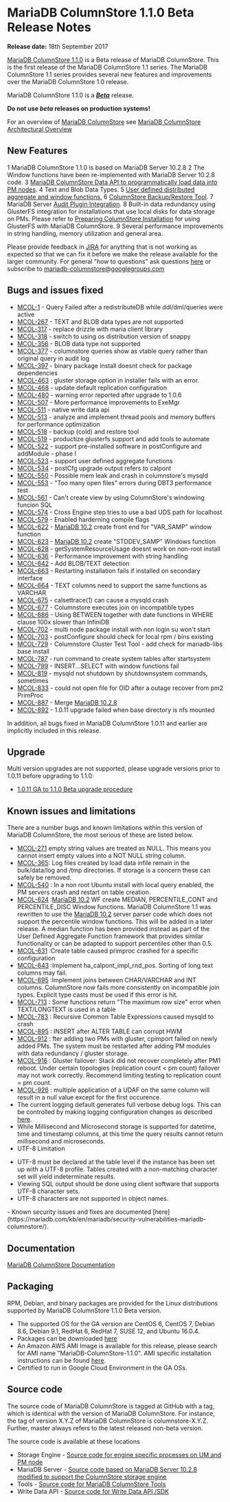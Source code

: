 # MariaDB ColumnStore 1.1.0 Beta Release Notes

<strong>Release date:</strong> 18th September 2017

[MariaDB ColumnStore 1.1.0](/columns-storage-engines-and-plugins/storage-engines/mariadb-columnstore/) is a Beta release of MariaDB ColumnStore. This is the first release of the MariaDB ColumnStore 1.1 series. The MariaDB ColumnStore 1.1 series  provides several new features and improvements over the MariaDB ColumnStore 1.0 release.

MariaDB ColumnStore 1.1.0 is a <strong><em>[Beta](/kb/en/release-criteria/)</em></strong> release.

<strong>Do not use <em>beta</em> releases on production systems!</strong>

For an overview of [MariaDB ColumnStore](/columns-storage-engines-and-plugins/storage-engines/mariadb-columnstore/) see [MariaDB ColumnStore Architectural Overview](/columns-storage-engines-and-plugins/storage-engines/mariadb-columnstore/columnstore-architecture/columnstore-architectural-overview/)

## New Features

1 MariaDB ColumnStore 1.1.0 is based on MariaDB Server 10.2.8
2 The Window functions have been re-implemented with MariaDB Server 10.2.8 code.
3 [MariaDB ColumnStore Data API to programmatically load data into PM nodes](/columns-storage-engines-and-plugins/storage-engines/mariadb-columnstore/columnstore-data-ingestion/columnstore-bulk-write-sdk/).
4 Text and Blob Data Types.
5 [User defined distributed aggregate and window functions.](/columns-storage-engines-and-plugins/storage-engines/mariadb-columnstore/columnstore-sql-structure-and-commands/columnstore-user-defined-aggregate-and-window-functions/)
6 [ColumnStore Backup/Restore Tool](https://mariadb.com/kb/en/library/backup-and-restore-for-mariadb-columnstore-110-onwards/).
7 MariaDB Server [Audit Plugin Integration](/columns-storage-engines-and-plugins/storage-engines/mariadb-columnstore/managing-columnstore/managing-columnstore-system/columnstore-audit-plugin/).
8 Built-in data redundancy using GlusterFS integration for installations that use local disks for data storage on PMs. Please refer to [Preparing ColumnStore Installation](https://mariadb.com/kb/en/library/preparing-for-columnstore-installation-110-beta/) for using GlusterFS with MariaDB ColumnStore.
9 Several performance improvements in string handling, memory utilization and general area.

Please provide feedback in [JIRA](https://jira.mariadb.org/browse/MCOL) for anything that is not working as expected so that we can fix it before we make the release available for the larger community.
For general "how to questions" ask questions [here](/columns-storage-engines-and-plugins/storage-engines/mariadb-columnstore/) or subscribe to mariadb-columnstore@googlegroups.com

## Bugs and issues fixed

- [MCOL-1](https://jira.mariadb.org/browse/MCOL-1) - Query Failed after a redistributeDB while ddl/dml/queries were active
- [MCOL-267](https://jira.mariadb.org/browse/MCOL-267) - TEXT and BLOB data types are not supported
- [MCOL-317](https://jira.mariadb.org/browse/MCOL-317) - replace drizzle with maria client library
- [MCOL-318](https://jira.mariadb.org/browse/MCOL-318) - switch to using os distribution version of snappy
- [MCOL-356](https://jira.mariadb.org/browse/MCOL-356) - BLOB data type not supported
- [MCOL-377](https://jira.mariadb.org/browse/MCOL-377) - columnstore queries show as vtable query rather than original query in audit log
- [MCOL-397](https://jira.mariadb.org/browse/MCOL-397) - binary package install doesnt check for package dependencies
- [MCOL-463](https://jira.mariadb.org/browse/MCOL-463) : gluster storage option in installer fails with an error.
- [MCOL-468](https://jira.mariadb.org/browse/MCOL-468) - update default replication configuration
- [MCOL-480](https://jira.mariadb.org/browse/MCOL-480) - warning error reported after upgrade to 1.0.6
- [MCOL-507](https://jira.mariadb.org/browse/MCOL-507) - More performance improvements to ExeMgr
- [MCOL-511](https://jira.mariadb.org/browse/MCOL-511) - native write data api
- [MCOL-513](https://jira.mariadb.org/browse/MCOL-513) - analyze and implement thread pools and memory buffers for performance optimization
- [MCOL-518](https://jira.mariadb.org/browse/MCOL-518) - backup (cold) and restore tool
- [MCOL-519](https://jira.mariadb.org/browse/MCOL-519) - productize glusterfs support and add tools to automate
- [MCOL-522](https://jira.mariadb.org/browse/MCOL-522) - support pre-installed software in postConfigure and addModule - phase I
- [MCOL-523](https://jira.mariadb.org/browse/MCOL-523) - support user defined aggregate functions
- [MCOL-534](https://jira.mariadb.org/browse/MCOL-534) - postCfg upgrade output refers to calpont
- [MCOL-550](https://jira.mariadb.org/browse/MCOL-550) - Possible mem leak and crash in columnstore's mysqld
- [MCOL-553](https://jira.mariadb.org/browse/MCOL-553) - "Too many open files" errors during DBT3 performance test
- [MCOL-561](https://jira.mariadb.org/browse/MCOL-561) - Can't create view by using ColumnStore's windowing funcion SQL
- [MCOL-574](https://jira.mariadb.org/browse/MCOL-574) - Cross Engine step tries to use a bad UDS path for localhost
- [MCOL-579](https://jira.mariadb.org/browse/MCOL-579) - Enabled harderning compile flags
- [MCOL-622](https://jira.mariadb.org/browse/MCOL-622) - [MariaDB 10.2](/kb/en/what-is-mariadb-102/) create front end for "VAR_SAMP" window function
- [MCOL-623](https://jira.mariadb.org/browse/MCOL-623) - [MariaDB 10.2](/kb/en/what-is-mariadb-102/) create "STDDEV_SAMP" Windows function
- [MCOL-628](https://jira.mariadb.org/browse/MCOL-628) - getSystemResourceUsage doesnt work on non-root install
- [MCOL-636](https://jira.mariadb.org/browse/MCOL-636) - Performance improvement with string handling
- [MCOL-642](https://jira.mariadb.org/browse/MCOL-642) - Add BLOB/TEXT detection
- [MCOL-663](https://jira.mariadb.org/browse/MCOL-663) - Restarting installation fails if installed on secondary interface
- [MCOL-664](https://jira.mariadb.org/browse/MCOL-664) - TEXT columns need to support the same functions as VARCHAR
- [MCOL-675](https://jira.mariadb.org/browse/MCOL-675) - calsettrace(1) can cause a mysqld crash
- [MCOL-677](https://jira.mariadb.org/browse/MCOL-677) - Columnstore executes join on incompatible types
- [MCOL-686](https://jira.mariadb.org/browse/MCOL-686) - Using BETWEEN together with date functions in WHERE clause 100x slower than InfiniDB
- [MCOL-702](https://jira.mariadb.org/browse/MCOL-702) - multi node package install with non login su won't start
- [MCOL-703](https://jira.mariadb.org/browse/MCOL-703) - postConfigure should check for local rpm / bins existing
- [MCOL-729](https://jira.mariadb.org/browse/MCOL-729) - Columnstore Cluster Test Tool - add check for mariadb-libs base install
- [MCOL-787](https://jira.mariadb.org/browse/MCOL-787) - run command to create system tables after startsystem
- [MCOL-799](https://jira.mariadb.org/browse/MCOL-799) - INSERT...SELECT with window functions fail
- [MCOL-819](https://jira.mariadb.org/browse/MCOL-819) - mysqld not shutdown by shutdownsystem commands, sometimes
- [MCOL-833](https://jira.mariadb.org/browse/MCOL-833) -  could not open file for OID after a outage recover from pm2 PrimProc
- [MCOL-887](https://jira.mariadb.org/browse/MCOL-887) - Merge [MariaDB 10.2.8](/kb/en/mariadb-1028-release-notes/)
- [MCOL-892](https://jira.mariadb.org/browse/MCOL-892) - 1.0.11 upgrade failed when base directory is nfs mounted

In addition, all bugs fixed in MariaDB ColumnStore 1.0.11 and earlier are implicitly included in this release.

## Upgrade

Multi version upgrades are not supported, please upgrade versions prior to 1.0.11 before upgrading to 1.1.0:

- [1.0.11 GA to 1.1.0 Beta upgrade procedure](/kb/en/mariadb-columnstore-software-upgrade-1011-to-110/)

## Known issues and limitations

There are a number bugs and known limitations within this version of MariaDB ColumnStore, the most serious of these are listed below.

- [MCOL-271](https://jira.mariadb.org/browse/MCOL-271)  empty string values are treated as NULL. This means you cannot insert empty values into a NOT NULL string column.
- [MCOL-365](https://jira.mariadb.org/browse/MCOL-365): Log files created by load data infile remain in the bulk/data/log and /tmp directories. If storage is a concern these can safely be removed.
- [MCOL-540](https://jira.mariadb.org/browse/MCOL-540) : In a non root Ubuntu install with local query enabled, the PM servers crash and restart on table creation.
- [MCOL-624](https://jira.mariadb.org/browse/MCOL-624) :[MariaDB 10.2](/kb/en/what-is-mariadb-102/) WF create MEDIAN, PERCENTILE_CONT and PERCENTILE_DISC Window functions. MariaDB ColumnStore 1.1 was rewritten to use the [MariaDB 10.2](/kb/en/what-is-mariadb-102/) server parser code which does not support the percentile window functions. This will be added in a later release. A median function has been provided instead as part of the User Defined Aggregate Function framework that provides similar functionality or can be adapted to support percentiles other than 0.5.
- [MCOL-631](https://jira.mariadb.org/browse/MCOL-631) :Create table caused primproc crashed for a specific configuration
- [MCOL-643](https://jira.mariadb.org/browse/MCOL-643) :Implement ha_calpont_impl_rnd_pos. Sorting of long text columns may fail.
- [MCOL-695](https://jira.mariadb.org/browse/MCOL-695) :Implement joins between CHAR/VARCHAR and INT columns. ColumnStore now fails more consistently on incompatible join types. Explicit type casts must be used if this error is hit.
- [MCOL-713](https://jira.mariadb.org/browse/MCOL-713) : Some functions return "The maximum row size" error when TEXT/LONGTEXT is used in a table
- [MCOL-783](https://jira.mariadb.org/browse/MCOL-783) : Recursive Common Table Expressions caused mysqld to crash
- [MCOL-895](https://jira.mariadb.org/browse/MCOL-895) : INSERT after ALTER TABLE can corrupt HWM
- [MCOL-912](https://jira.mariadb.org/browse/MCOL-912) : fter adding two PMs with gluster, cpimport failed on newly added PMs. The system must be restarted after adding PM modules with data redundancy / gluster storage.
- [MCOL-916](https://jira.mariadb.org/browse/MCOL-916) : Gluster failover: Stack did not recover completely after PM1 reboot. Under certain topologies (replication count &lt; pm count) failover may not work correctly. Recommend limiting testing to replication count = pm count.
- [MCOL-926](https://jira.mariadb.org/browse/MCOL-926) : multiple application of a UDAF on the same column will result in a null value except for the first occurence.
- The current logging default generates full verbose debug logs. This can be controlled by making logging configuration changes as described [here](/columns-storage-engines-and-plugins/storage-engines/mariadb-columnstore/managing-columnstore/managing-columnstore-system/columnstore-system-monitoring-configuration/).
- While Millisecond and Microsecond storage is supported for datetime, time and timestamp columns, at this time the query results cannot return millisecond and microseconds.
- UTF-8 Limitation
<ul start="1"><li>UTF-8 must be declared at the table level if the instance has been set up with a UTF-8 profile. Tables created with a non-matching character set will yield indeterminate results. 
</li><li>Viewing SQL output should be done using client software that supports UTF-8 character sets. 
</li><li>UTF-8 characters are not supported in object names. 
</li></ul>
- Known security issues and fixes are documented [here](https://mariadb.com/kb/en/mariadb/security-vulnerabilities-mariadb-columnstore/).

## Documentation

[MariaDB ColumnStore Documentation](/columns-storage-engines-and-plugins/storage-engines/mariadb-columnstore/)

## Packaging

RPM, Debian, and binary packages are provided for the Linux distributions supported by MariaDB ColumnStore 1.1.0 Beta version.

- The supported OS for the GA version are CentOS 6, CentOS 7, Debian 8.6, Debian 9.1, RedHat 6, RedHat 7, SUSE 12, and Ubuntu 16.0.4.
- Packages can be downloaded [here](https://mariadb.com/downloads/columnstore)
- An Amazon AWS AMI Image is available for this release, please search for AMI name "MariaDB-ColumnStore-1.1.0". AMI specific installation instructions can be found [here](/columns-storage-engines-and-plugins/storage-engines/mariadb-columnstore/columnstore-getting-started/installing-and-configuring-a-columnstore-system-using-the-amazon-ami/).
- Certified to run in Google Cloud Environment in the GA OSs.

## Source code

The source code of MariaDB ColumnStore is tagged at GitHub with a tag, which is identical with the version of MariaDB ColumnStore. For instance, the tag of version X.Y.Z of MariaDB ColumnStore is columnstore-X.Y.Z. Further, master always refers to the latest released non-beta version.

The source code is available at these locations

- Storage Engine - [Source code for engine specific processes on UM and PM node](https://github.com/mariadb-corporation/mariadb-columnstore-engine/tree/columnstore-1.1.0)
- MariaDB Server - [Source code based on MariaDB Server 10.2.8 modified to support the ColumnStore storage engine](https://github.com/mariadb-corporation/mariadb-columnstore-server/tree/columnstore-1.1.0)
- Tools - [Source code for MariaDB ColumnStore Tools](https://github.com/mariadb-corporation/mariadb-columnstore-tools)
- Write Data API - [Source code for Write Data API /SDK](https://github.com/mariadb-corporation/mariadb-columnstore-api)